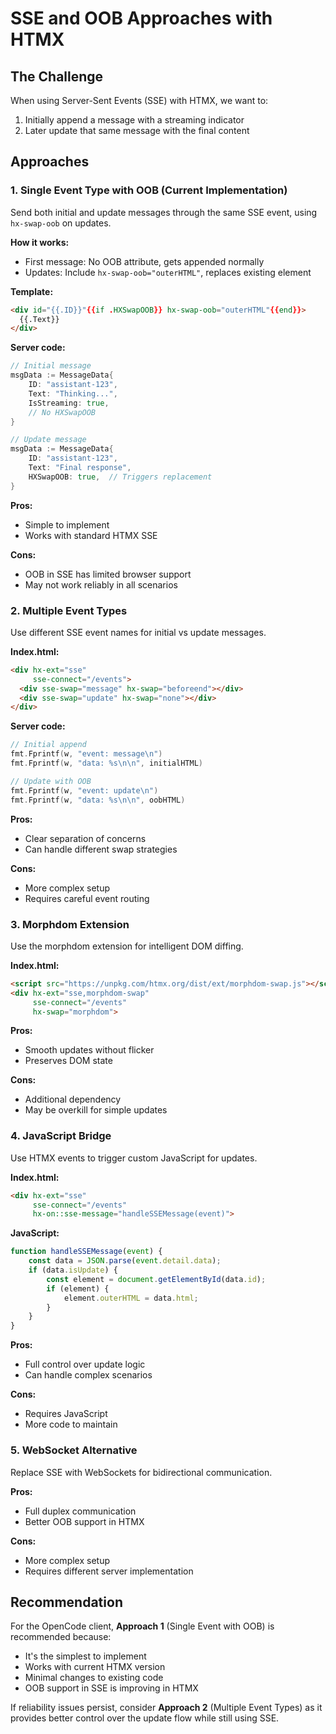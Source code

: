 # SSE and OOB Approaches with HTMX

## The Challenge
When using Server-Sent Events (SSE) with HTMX, we want to:
1. Initially append a message with a streaming indicator
2. Later update that same message with the final content

## Approaches

### 1. **Single Event Type with OOB** (Current Implementation)
Send both initial and update messages through the same SSE event, using `hx-swap-oob` on updates.

**How it works:**
- First message: No OOB attribute, gets appended normally
- Updates: Include `hx-swap-oob="outerHTML"`, replaces existing element

**Template:**
```html
<div id="{{.ID}}"{{if .HXSwapOOB}} hx-swap-oob="outerHTML"{{end}}>
  {{.Text}}
</div>
```

**Server code:**
```go
// Initial message
msgData := MessageData{
    ID: "assistant-123",
    Text: "Thinking...",
    IsStreaming: true,
    // No HXSwapOOB
}

// Update message  
msgData := MessageData{
    ID: "assistant-123",
    Text: "Final response",
    HXSwapOOB: true,  // Triggers replacement
}
```

**Pros:**
- Simple to implement
- Works with standard HTMX SSE

**Cons:**
- OOB in SSE has limited browser support
- May not work reliably in all scenarios

### 2. **Multiple Event Types**
Use different SSE event names for initial vs update messages.

**Index.html:**
```html
<div hx-ext="sse" 
     sse-connect="/events">
  <div sse-swap="message" hx-swap="beforeend"></div>
  <div sse-swap="update" hx-swap="none"></div>
</div>
```

**Server code:**
```go
// Initial append
fmt.Fprintf(w, "event: message\n")
fmt.Fprintf(w, "data: %s\n\n", initialHTML)

// Update with OOB
fmt.Fprintf(w, "event: update\n") 
fmt.Fprintf(w, "data: %s\n\n", oobHTML)
```

**Pros:**
- Clear separation of concerns
- Can handle different swap strategies

**Cons:**
- More complex setup
- Requires careful event routing

### 3. **Morphdom Extension**
Use the morphdom extension for intelligent DOM diffing.

**Index.html:**
```html
<script src="https://unpkg.com/htmx.org/dist/ext/morphdom-swap.js"></script>
<div hx-ext="sse,morphdom-swap" 
     sse-connect="/events"
     hx-swap="morphdom">
```

**Pros:**
- Smooth updates without flicker
- Preserves DOM state

**Cons:**
- Additional dependency
- May be overkill for simple updates

### 4. **JavaScript Bridge**
Use HTMX events to trigger custom JavaScript for updates.

**Index.html:**
```html
<div hx-ext="sse" 
     sse-connect="/events"
     hx-on::sse-message="handleSSEMessage(event)">
```

**JavaScript:**
```javascript
function handleSSEMessage(event) {
    const data = JSON.parse(event.detail.data);
    if (data.isUpdate) {
        const element = document.getElementById(data.id);
        if (element) {
            element.outerHTML = data.html;
        }
    }
}
```

**Pros:**
- Full control over update logic
- Can handle complex scenarios

**Cons:**
- Requires JavaScript
- More code to maintain

### 5. **WebSocket Alternative**
Replace SSE with WebSockets for bidirectional communication.

**Pros:**
- Full duplex communication
- Better OOB support in HTMX

**Cons:**
- More complex setup
- Requires different server implementation

## Recommendation

For the OpenCode client, **Approach 1** (Single Event with OOB) is recommended because:
- It's the simplest to implement
- Works with current HTMX version
- Minimal changes to existing code
- OOB support in SSE is improving in HTMX

If reliability issues persist, consider **Approach 2** (Multiple Event Types) as it provides better control over the update flow while still using SSE.